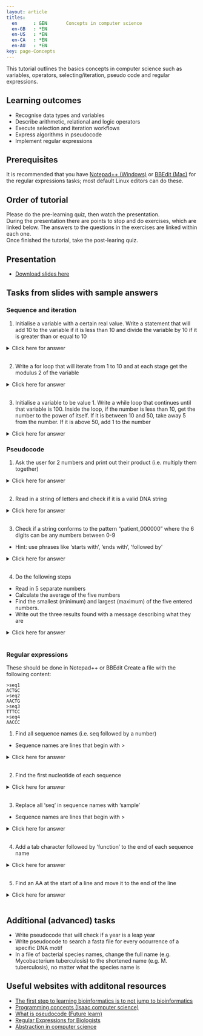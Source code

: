 ```yaml
---
layout: article
titles:
  en      : &EN       Concepts in computer science
  en-GB   : *EN
  en-US   : *EN
  en-CA   : *EN
  en-AU   : *EN
key: page-Concepts
---
```



This tutorial outlines the basics concepts in computer science such as variables, operators, selecting/iteration, pseudo code and regular expressions.<br>

## Learning outcomes
* Recognise data types and variables
* Describe arithmetic, relational and logic operators
* Execute selection and iteration workflows
* Express algorithms in pseudocode
* Implement regular expressions

## Prerequisites
It is recommended that you have [Notepad++ (Windows)](https://notepad-plus-plus.org/downloads/) or [BBEdit (Mac)](https://www.barebones.com/products/bbedit/) for the regular expressions tasks; most default Linux editors can do these.

## Order of tutorial

Please do the pre-learning quiz, then watch the presentation. <br />
During the presentation there are points to stop and do exercises, which are linked below. The answers to the questions in the exercises are linked within each one.<br>
Once finished the tutorial, take the post-learing quiz.<br>

## Presentation
* [Download slides here](https://conmeehan.github.io/PathogenDataCourse/SlideSets/ConceptsInComputerProgramming.pptx)

## Tasks from slides with sample answers
### Sequence and iteration
1. Initialise a variable with a certain real value. Write a statement that will add 10 to the variable if it is less than 10 and divide the variable by 10 if it is greater than or equal to 10

<details><summary>Click here for answer</summary>

```
real var1 = 11.0
if var1 < 10
  var1 = var1+10
 else
  var1 = var1/10 
```

</details><br />

2. Write a for loop that will iterate from 1 to 10 and at each stage get the modulus 2 of the variable

<details><summary>Click here for answer</summary>

```c
for variable between 1 and 10
 print variable%2 
```

</details><br />

3. Initialise a variable to be value 1. Write a while loop that continues until that variable is 100. Inside the loop, if the number is less than 10, get the number to the power of itself. If it is between 10 and 50, take away 5 from the number. If it is above 50, add 1 to the number

<details><summary>Click here for answer</summary>

Test text
```console
int var1 = 1
while var1 <=100
  if var1 < 10
    var1= var1^var1
   else if var1 >= 10 && var1 <=50
    var1 = var1 - 5
   else if var1 > 50
    var1 = var1 + 1 
```
</details>

### Pseudocode
1. Ask the user for 2 numbers and print out their product (i.e. multiply them together)
<details><summary>Click here for answer</summary>

```console
Prompt user to enter a number
  Store number in variable1
 Prompt user for a second number
  Store number in variable2
 Multiply variable1 and variable2
  Store answer in variable3
 Print variable3 to screen 
```

</details></br>

2. Read in a string of letters and check if it is a valid DNA string
<details><summary>Click here for answer</summary>

```console
Read in a string from the user or file
  Store in variable1
Loop through by going letter by letter through the string
  Check if the letter is an A, C, G or T (case insensitive)
  If not, stop
 If the loop  finishes without stopping early, it is a valid DNA string 
```

</details></br>

3. Check if a string conforms to the pattern “patient_000000” where the 6 digits can be any numbers between 0-9
  - Hint: use phrases like ‘starts with’, ‘ends with’, ‘followed by’
<details><summary>Click here for answer</summary>

```console
Store string in a variable
Check if variable starts with "patient_" and is followed by six digits
Check that the string ends after these 6 digits
```

</details></br>

4. Do the following steps
  - Read in 5 separate numbers
  - Calculate the average of the five numbers
  - Find the smallest (minimum) and largest (maximum) of the five entered numbers.
  - Write out the three results found with a message describing what they are
<details><summary>Click here for answer</summary>

```console
Create 5 real type variables and store numbers in each
Add all five numbers to each other and divide that answer by 5 to get the average
  print to screen "This is the average of the five numbers" followed by the answer
Starting with the first number, store it in a variable called minimum
Now go number by number through the other 4 and at each number check if it is smaller than the number stored in minimum
  If so, replace the number stored in minimum by that number
Once finished, print to screen "The minimum of the 5 numbers is" followed by the number stored in the minimum variable
Starting with the first number, store it in a variable called mamimum
Now go number by number through the other 4 and at each number check if it is larger than the number stored in maximum
  If so, replace the number stored in maximum by that number
Once finished, print to screen "The maximum of the 5 numbers is" followed by the number stored in the maximum variable
```

</details></br>

### Regular expressions
These should be done in Notepad++ or BBEdit
Create a file with the following content:
```
>seq1
ACTGC
>seq2
AACTG
>seq3
TTTCC
>seq4
AACCC
```
1. Find all sequence names (i.e. seq followed by a number)
  - Sequence names are lines that begin with >
<details><summary>Click here for answer</summary>

```console
Find:
^>.*
```

</details></br>

2. Find the first nucleotide of each sequence
<details><summary>Click here for answer</summary>

```console
Find:
^[^>]
```

</details></br>

3. Replace all ‘seq’ in sequence names with ‘sample’
  - Sequence names are lines that begin with >
<details><summary>Click here for answer</summary>

```console
Find:
^>seq
Replace:
>sample
```

</details></br>

4. Add a tab character followed by ‘function’ to the end of each sequence name
<details><summary>Click here for answer</summary>

```console
Find:
^(>.*)
Replace:
\1\tfunction
```

</details></br>

5. Find an AA at the start of a line and move it to the end of the line
<details><summary>Click here for answer</summary>

```console
Find:
^(AA)(.*)$
Replace:
\2\1
```

</details></br>


## Additional (advanced) tasks
* Write pseudocode that will check if a year is a leap year
* Write pseudocode to search a fasta file for every occurrence of a specific DNA motif
* In a file of bacterial species names, change the full name (e.g. Mycobacterium tuberculosis) to the shortened name (e.g. M. tuberculosis), no matter what the species name is

## Useful websites with additonal resources
* [The first step to learning bioinformatics is to not jump to bioinformatics](https://towardsdatascience.com/the-first-step-to-learning-bioinformatics-is-to-not-jump-to-bioinformatics-2e958f7b811a)
* [Programming concepts (Isaac computer science)](https://isaaccomputerscience.org/topics/programming_concepts?examBoard=all&stage=all)
* [What is pseudocode (Future learn)](https://www.futurelearn.com/info/courses/block-to-text-based-programming/0/steps/39492)
* [Regular Expressions for Biologists](https://carpentries-incubator.github.io/regex-novice-biology/)
* [Abstraction in computer science](https://www.happykhan.com/posts/abstraction-in-computer-science/)
